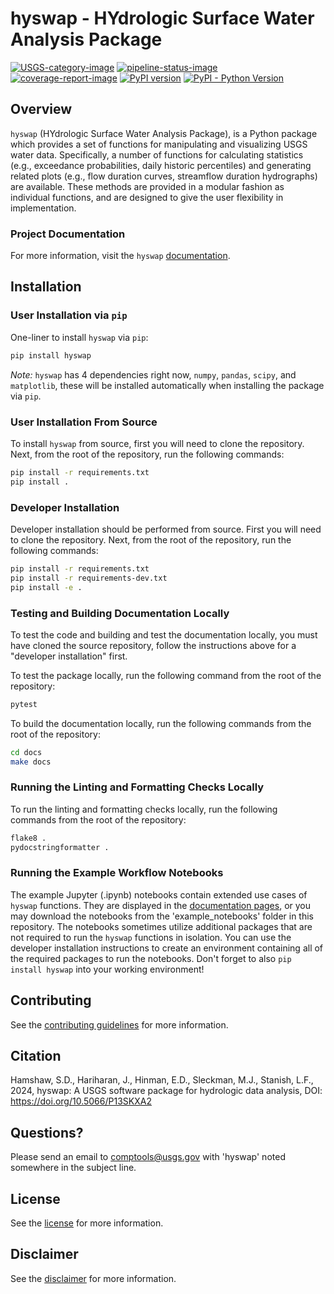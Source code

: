# hyswap - HYdrologic Surface Water Analysis Package

[![USGS-category-image](https://img.shields.io/badge/USGS-Core-green.svg)](https://owi.usgs.gov/R/packages.html#core)
[![pipeline-status-image](https://code.usgs.gov/water/computational-tools/surface-water-work/hyswap/badges/main/pipeline.svg)](https://code.usgs.gov/water/computational-tools/surface-water-work/hyswap/-/commits/main)
[![coverage-report-image](https://code.usgs.gov/water/computational-tools/surface-water-work/hyswap/badges/main/coverage.svg)](https://code.usgs.gov/water/computational-tools/surface-water-work/hyswap/-/commits/main)
[![PyPI version](https://badge.fury.io/py/hyswap.svg)](https://badge.fury.io/py/hyswap)
[![PyPI - Python Version](https://img.shields.io/pypi/pyversions/hyswap)](https://img.shields.io/pypi/pyversions/hyswap)

## Overview

`hyswap` (HYdrologic Surface Water Analysis Package), is a Python package which provides a set of functions for manipulating and visualizing USGS water data.
Specifically, a number of functions for calculating statistics (e.g., exceedance probabilities, daily historic percentiles) and generating related plots (e.g., flow duration curves, streamflow duration hydrographs) are available.
These methods are provided in a modular fashion as individual functions, and are designed to give the user flexibility in implementation.

### Project Documentation

For more information, visit the `hyswap` [documentation](https://doi-usgs.github.io/hyswap/).

## Installation

### User Installation via `pip`

One-liner to install `hyswap` via `pip`:

```bash
pip install hyswap
```

*Note:* `hyswap` has 4 dependencies right now, `numpy`, `pandas`, `scipy`, and `matplotlib`, these will be installed automatically when installing the package via `pip`.

### User Installation From Source

To install `hyswap` from source, first you will need to clone the repository.
Next, from the root of the repository, run the following commands:

```bash
pip install -r requirements.txt
pip install .
```

### Developer Installation

Developer installation should be performed from source.
First you will need to clone the repository.
Next, from the root of the repository, run the following commands:

```bash
pip install -r requirements.txt
pip install -r requirements-dev.txt
pip install -e .
```

### Testing and Building Documentation Locally

To test the code and building and test the documentation locally, you must have cloned the source repository, follow the instructions above for a "developer installation" first.

To test the package locally, run the following command from the root of the repository:

```bash
pytest
```

To build the documentation locally, run the following commands from the root of the repository:

```bash
cd docs
make docs
```

### Running the Linting and Formatting Checks Locally

To run the linting and formatting checks locally, run the following commands from the root of the repository:

```bash
flake8 .
pydocstringformatter .
```
### Running the Example Workflow Notebooks

The example Jupyter (.ipynb) notebooks contain extended use cases of `hyswap` functions. They are displayed in the [documentation pages](https://doi-usgs.github.io/hyswap/examples/index.html#example-workflow-notebooks), or you may download the notebooks from the 'example_notebooks' folder in this repository. The notebooks sometimes utilize additional packages that are not required to run the `hyswap` functions in isolation. You can use the developer installation instructions to create an environment containing all of the required packages to run the notebooks. Don't forget to also ``pip install hyswap`` into your working environment! 

## Contributing

See the [contributing guidelines](CONTRIBUTING.md) for more information.

## Citation

Hamshaw, S.D., Hariharan, J., Hinman, E.D., Sleckman, M.J., Stanish, L.F., 2024, hyswap: A USGS software package for hydrologic data analysis, DOI: https://doi.org/10.5066/P13SKXA2

## Questions?

Please send an email to comptools@usgs.gov with 'hyswap' noted somewhere in the subject line.

## License

See the [license](LICENSE.md) for more information.

## Disclaimer

See the [disclaimer](DISCLAIMER.md) for more information.
